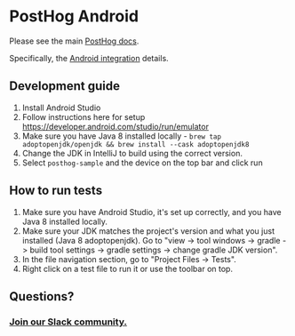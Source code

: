 # PostHog Android

Please see the main [PostHog docs](https://posthog.com/docs).

Specifically, the [Android integration](https://posthog.com/docs/integrations/android-integration) details.

## Development guide

1. Install Android Studio
2. Follow instructions here for setup https://developer.android.com/studio/run/emulator
3. Make sure you have Java 8 installed locally - `brew tap adoptopenjdk/openjdk && brew install --cask adoptopenjdk8`
4. Change the JDK in IntelliJ to build using the correct version.
5. Select `posthog-sample` and the device on the top bar and click run

## How to run tests

1. Make sure you have Android Studio, it's set up correctly, and you have Java 8 installed locally.
2. Make sure your JDK matches the project's version and what you just installed (Java 8 adoptopenjdk). Go to "view -> tool windows -> gradle -> build tool settings -> gradle settings -> change gradle JDK version".
3. In the file navigation section, go to "Project Files -> Tests".
4. Right click on a test file to run it or use the toolbar on top.

## Questions?

### [Join our Slack community.](https://join.slack.com/t/posthogusers/shared_invite/enQtOTY0MzU5NjAwMDY3LTc2MWQ0OTZlNjhkODk3ZDI3NDVjMDE1YjgxY2I4ZjI4MzJhZmVmNjJkN2NmMGJmMzc2N2U3Yjc3ZjI5NGFlZDQ)
